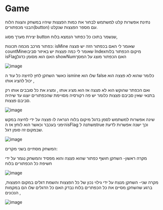 # Game
נתינת אפשרות קלט למשתמש לבחור את כמות הפצצות שיהיו במשחק והצגת הלוח הבנוי מכפתורים(button)
עם מספר הפצצות שנקלט.

יצירת מערך מסוג button  שנשמר בתוכו כל כפתור הנמצא בלוח,

כפתור מרכב מכמה תכונות:
isMine שאומר לי האם בכפתור הזה יש פצצה 
countMineשאומר לי כמה פצצות יש באיזור סביבו
Indexמיקום הכפתור בלוח
isFlagהאם הוא מסומן כדגל 
showNumהאם הכפתור מוצג על המסך

![image](https://user-images.githubusercontent.com/89073905/150669315-b2baec2a-bb5e-400e-8853-d55f8e3a1bd0.png)

כאשר השחקן לחץ לחיצה כל עוד ה ismine  שלו הוא false  כלומר שהוא לא פצצה הוא יכול להציג אותו , 

ואם הכפתר שהוקש הוא לא פצצה אז הוא מציג אותו , ומציג את כל סובבים אותו רק בתנאי שאין סביבם פצצות כלומר יש פה רקורסיה מסויימת שהכפתורים יוצגו עד שיהיה סביבם פצצות.

![image](https://user-images.githubusercontent.com/89073905/150669522-793251b2-d254-432a-ae87-3da15219dbdb.png)

שינה אפשרות למשתמש לסמן בדגל מיקום בלוח הנראה לו פצצה על ידי לחיצה במקש הימני בעכבר וכאשר הוא לוחץ אז הisFlag משתנה לtrue וכך ישנה אפשרות לדעת שבמקום זה סומן דגל.

![image](https://user-images.githubusercontent.com/89073905/150669621-79f6efc0-2978-4c28-865d-aae61bbf5ba4.png)

המשחק מסתיים בשני מקרים:

מקרה ראשון-  השחקן חושף כפתור שהוא פצצה והוא מפסיד והמשחק נגמר על ידי חשיפת כל הכפתורים בלוח

![image](https://user-images.githubusercontent.com/89073905/150669761-a2e1af50-6a53-4042-b22f-cd89422c5baa.png)


מקרה שני- השחקן מנצח על ידי גילוי נכון של כל הפצצות והשמת דגלים במקום הפצצות, ברגע שהשחקן מסיים את כל הכפתרים בלוח נבדק האם כל הדגלים שלו הם במקמות הנכונים , 

![image](https://user-images.githubusercontent.com/89073905/150669793-49296f27-977d-418c-842b-7d8f3d4e7191.png)

